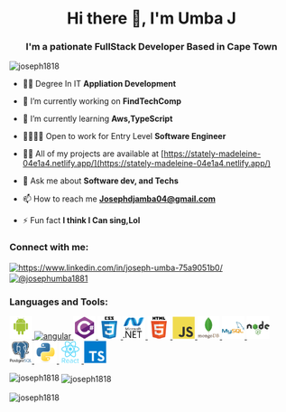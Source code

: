 <h1 align="center">Hi there 👋, I'm Umba J</h1>
<h3 align="center">I'm a pationate FullStack Developer Based in Cape Town</h3>

<p align="left"> <img src="https://komarev.com/ghpvc/?username=joseph1818&label=Profile%20views&color=0e75b6&style=flat" alt="joseph1818" /> </p>

- 👨‍🎓 Degree In IT **Appliation Development**

- 🔭 I’m currently working on **FindTechComp**

- 🌱 I’m currently learning **Aws,TypeScript**

- 🤝🙌💼🎯 Open to work for Entry Level **Software Engineer**

- 👨‍💻 All of my projects are available at [https://stately-madeleine-04e1a4.netlify.app/](https://stately-madeleine-04e1a4.netlify.app/)

- 💬 Ask me about **Software dev, and Techs**

- 📫 How to reach me **Josephdjamba04@gmail.com**

- ⚡ Fun fact **I think I Can sing,Lol**

<h3 align="left">Connect with me:</h3>
<p align="left">
<a href="https://linkedin.com/in/https://www.linkedin.com/in/joseph-umba-75a9051b0/" target="blank"><img align="center" src="https://raw.githubusercontent.com/rahuldkjain/github-profile-readme-generator/master/src/images/icons/Social/linked-in-alt.svg" alt="https://www.linkedin.com/in/joseph-umba-75a9051b0/" height="30" width="40" /></a>
<a href="https://www.youtube.com/c/@josephumba1881" target="blank"><img align="center" src="https://raw.githubusercontent.com/rahuldkjain/github-profile-readme-generator/master/src/images/icons/Social/youtube.svg" alt="@josephumba1881" height="30" width="40" /></a>
</p>

<h3 align="left">Languages and Tools:</h3>
<p align="left"> <a href="https://developer.android.com" target="_blank" rel="noreferrer"> <img src="https://raw.githubusercontent.com/devicons/devicon/master/icons/android/android-original-wordmark.svg" alt="android" width="40" height="40"/> </a> <a href="https://angular.io" target="_blank" rel="noreferrer"> <img src="https://angular.io/assets/images/logos/angular/angular.svg" alt="angular" width="40" height="40"/> </a> <a href="https://www.w3schools.com/cs/" target="_blank" rel="noreferrer"> <img src="https://raw.githubusercontent.com/devicons/devicon/master/icons/csharp/csharp-original.svg" alt="csharp" width="40" height="40"/> </a> <a href="https://www.w3schools.com/css/" target="_blank" rel="noreferrer"> <img src="https://raw.githubusercontent.com/devicons/devicon/master/icons/css3/css3-original-wordmark.svg" alt="css3" width="40" height="40"/> </a> <a href="https://dotnet.microsoft.com/" target="_blank" rel="noreferrer"> <img src="https://raw.githubusercontent.com/devicons/devicon/master/icons/dot-net/dot-net-original-wordmark.svg" alt="dotnet" width="40" height="40"/> </a> <a href="https://www.w3.org/html/" target="_blank" rel="noreferrer"> <img src="https://raw.githubusercontent.com/devicons/devicon/master/icons/html5/html5-original-wordmark.svg" alt="html5" width="40" height="40"/> </a> <a href="https://developer.mozilla.org/en-US/docs/Web/JavaScript" target="_blank" rel="noreferrer"> <img src="https://raw.githubusercontent.com/devicons/devicon/master/icons/javascript/javascript-original.svg" alt="javascript" width="40" height="40"/> </a> <a href="https://www.mongodb.com/" target="_blank" rel="noreferrer"> <img src="https://raw.githubusercontent.com/devicons/devicon/master/icons/mongodb/mongodb-original-wordmark.svg" alt="mongodb" width="40" height="40"/> </a> <a href="https://www.mysql.com/" target="_blank" rel="noreferrer"> <img src="https://raw.githubusercontent.com/devicons/devicon/master/icons/mysql/mysql-original-wordmark.svg" alt="mysql" width="40" height="40"/> </a> <a href="https://nodejs.org" target="_blank" rel="noreferrer"> <img src="https://raw.githubusercontent.com/devicons/devicon/master/icons/nodejs/nodejs-original-wordmark.svg" alt="nodejs" width="40" height="40"/> </a> <a href="https://www.postgresql.org" target="_blank" rel="noreferrer"> <img src="https://raw.githubusercontent.com/devicons/devicon/master/icons/postgresql/postgresql-original-wordmark.svg" alt="postgresql" width="40" height="40"/> </a> <a href="https://www.python.org" target="_blank" rel="noreferrer"> <img src="https://raw.githubusercontent.com/devicons/devicon/master/icons/python/python-original.svg" alt="python" width="40" height="40"/> </a> <a href="https://reactjs.org/" target="_blank" rel="noreferrer"> <img src="https://raw.githubusercontent.com/devicons/devicon/master/icons/react/react-original-wordmark.svg" alt="react" width="40" height="40"/> </a> <a href="https://www.typescriptlang.org/" target="_blank" rel="noreferrer"> <img src="https://raw.githubusercontent.com/devicons/devicon/master/icons/typescript/typescript-original.svg" alt="typescript" width="40" height="40"/> </a> </p>

<p><img align="left" src="https://github-readme-stats.vercel.app/api/top-langs?username=joseph1818&show_icons=true&locale=en&layout=compact" alt="joseph1818" /></p>

<p>&nbsp;<img align="center" src="https://github-readme-stats.vercel.app/api?username=joseph1818&show_icons=true&locale=en" alt="joseph1818" /></p>

<p><img align="center" src="https://github-readme-streak-stats.herokuapp.com/?user=joseph1818&" alt="joseph1818" /></p>
